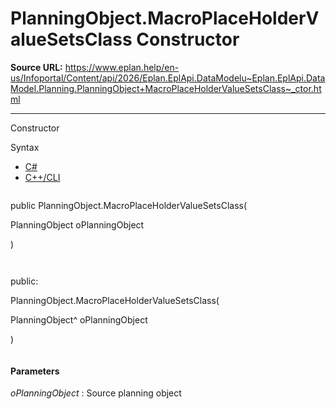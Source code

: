 # PlanningObject.MacroPlaceHolderValueSetsClass Constructor

**Source URL:** https://www.eplan.help/en-us/Infoportal/Content/api/2026/Eplan.EplApi.DataModelu~Eplan.EplApi.DataModel.Planning.PlanningObject+MacroPlaceHolderValueSetsClass~_ctor.html

---

Constructor

Syntax

- [C#](#i-syntax-CS)
- [C++/CLI](#i-syntax-CPP2005)

```
```
public PlanningObject.MacroPlaceHolderValueSetsClass( 

   PlanningObject oPlanningObject

)
```
```

```
```
public:

PlanningObject.MacroPlaceHolderValueSetsClass( 

   PlanningObject^ oPlanningObject

)
```
```

#### Parameters

*oPlanningObject*
:   Source planning object
